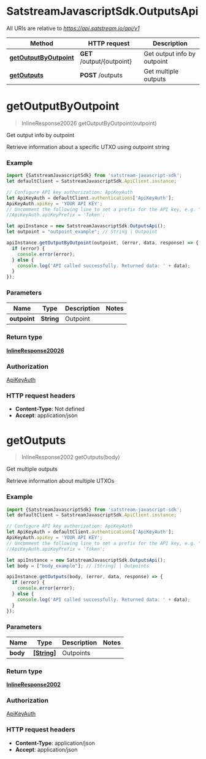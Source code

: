 # SatstreamJavascriptSdk.OutputsApi

All URIs are relative to *https://api.satstream.io/api/v1*

Method | HTTP request | Description
------------- | ------------- | -------------
[**getOutputByOutpoint**](OutputsApi.md#getOutputByOutpoint) | **GET** /output/{outpoint} | Get output info by outpoint
[**getOutputs**](OutputsApi.md#getOutputs) | **POST** /outputs | Get multiple outputs

<a name="getOutputByOutpoint"></a>
# **getOutputByOutpoint**
> InlineResponse20026 getOutputByOutpoint(outpoint)

Get output info by outpoint

Retrieve information about a specific UTXO using outpoint string

### Example
```javascript
import {SatstreamJavascriptSdk} from 'satstream-javascript-sdk';
let defaultClient = SatstreamJavascriptSdk.ApiClient.instance;

// Configure API key authorization: ApiKeyAuth
let ApiKeyAuth = defaultClient.authentications['ApiKeyAuth'];
ApiKeyAuth.apiKey = 'YOUR API KEY';
// Uncomment the following line to set a prefix for the API key, e.g. "Token" (defaults to null)
//ApiKeyAuth.apiKeyPrefix = 'Token';

let apiInstance = new SatstreamJavascriptSdk.OutputsApi();
let outpoint = "outpoint_example"; // String | Outpoint

apiInstance.getOutputByOutpoint(outpoint, (error, data, response) => {
  if (error) {
    console.error(error);
  } else {
    console.log('API called successfully. Returned data: ' + data);
  }
});
```

### Parameters

Name | Type | Description  | Notes
------------- | ------------- | ------------- | -------------
 **outpoint** | **String**| Outpoint | 

### Return type

[**InlineResponse20026**](InlineResponse20026.md)

### Authorization

[ApiKeyAuth](../README.md#ApiKeyAuth)

### HTTP request headers

 - **Content-Type**: Not defined
 - **Accept**: application/json

<a name="getOutputs"></a>
# **getOutputs**
> InlineResponse2002 getOutputs(body)

Get multiple outputs

Retrieve information about multiple UTXOs

### Example
```javascript
import {SatstreamJavascriptSdk} from 'satstream-javascript-sdk';
let defaultClient = SatstreamJavascriptSdk.ApiClient.instance;

// Configure API key authorization: ApiKeyAuth
let ApiKeyAuth = defaultClient.authentications['ApiKeyAuth'];
ApiKeyAuth.apiKey = 'YOUR API KEY';
// Uncomment the following line to set a prefix for the API key, e.g. "Token" (defaults to null)
//ApiKeyAuth.apiKeyPrefix = 'Token';

let apiInstance = new SatstreamJavascriptSdk.OutputsApi();
let body = ["body_example"]; // [String] | Outpoints

apiInstance.getOutputs(body, (error, data, response) => {
  if (error) {
    console.error(error);
  } else {
    console.log('API called successfully. Returned data: ' + data);
  }
});
```

### Parameters

Name | Type | Description  | Notes
------------- | ------------- | ------------- | -------------
 **body** | [**[String]**](String.md)| Outpoints | 

### Return type

[**InlineResponse2002**](InlineResponse2002.md)

### Authorization

[ApiKeyAuth](../README.md#ApiKeyAuth)

### HTTP request headers

 - **Content-Type**: application/json
 - **Accept**: application/json

